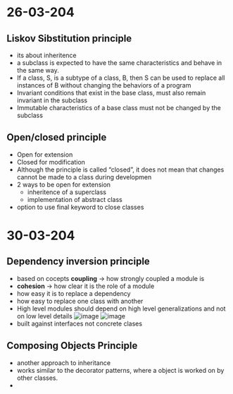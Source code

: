 # 26-03-204
## Liskov Sibstitution principle
* its about inheritence
*  a subclass is expected to have the same characteristics and behave in the same way.
*  If a class, S, is a subtype of a class, B, then S can be used to replace all instances of B without changing the behaviors of a program
*  Invariant conditions that exist in the base class, must also remain invariant in the subclass
*  Immutable characteristics of a base class must not be changed by the subclass

## Open/closed principle
* Open for extension
* Closed for modification
* Although the principle is called “closed”, it does not mean that changes cannot be made to a class during developmen
* 2 ways to be open for extension
  * inheritence of a superclass
  * implementation of abstract class
* option to use final keyword to close classes

# 30-03-204
## Dependency inversion principle
* based on cocepts **coupling** -> how strongly coupled a module is
* **cohesion** -> how clear it is the role of a module
* how easy it is to replace a dependency
 * how easy to replace one class with another
* High level modules should depend on high level generalizations and not on low level details
![image](https://github.com/ronitwilson/system-design/assets/9934360/409e02e9-0240-4282-8022-f5e8cb0c4afb)
![image](https://github.com/ronitwilson/system-design/assets/9934360/ab8a1be8-c344-4459-ac70-47bd54084179)
* built against interfaces not concrete clases

## Composing Objects Principle
* another approach to inheritance
* works similar to the decorator patterns, where a object is worked on by other classes.
* 
